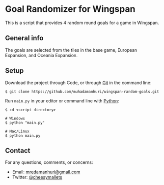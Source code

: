 # Goal Randomizer for Wingspan
This is a script that provides 4 random round goals for a game in Wingspan.

## General info
The goals are selected from the tiles in the base game, European Expansion, and Oceania Expansion.

## Setup
Download the project through Code, or through [Git](https://git-scm.com/downloads) in the command line:
```
$ git clone https://github.com/muhadamanhuri/wingspan-random-goals.git
```
Run `main.py` in your editor or command line with [Python](https://www.python.org/downloads/):
```
$ cd <script directory>

# Windows
$ python "main.py"

# Mac/Linux
$ python main.py
```

## Contact
For any questions, comments, or concerns:
* Email: mredamanhuri@gmail.com
* Twitter: [@cheesymallets](https://twitter.com/cheesymallets)
